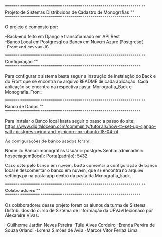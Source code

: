 """"""""""""""""""""""""""""""""""""""""""""""""""""""""""""""""""""
""  Projeto de Sistemas Distribuidos de Cadastro de Monografias   ""
""""""""""""""""""""""""""""""""""""""""""""""""""""""""""""""""""""
                                                                 
O projeto é composto por:                                         
                                                                  
-Back-end feito em Django e transoformado em API Rest                  
-Banco Local em Postgresql ou Banco em Nuvem Azure (Postgresql)                 
-Front end em vue JS                                                 
                                                                  
""""""""""""""""""""""""""""""""""""""""""""""""""""""""""""""""""""
""                     Configuração                               ""
""""""""""""""""""""""""""""""""""""""""""""""""""""""""""""""""""""
                                                                 
  Para configurar o sistema basta seguir a instrução de instalação do
Back e do Front que se encontra no arquivo README de cada aplicação.
Cada aplicação se encontra na respectiva pasta: Monografia_Back e 
Monografia_Front.                                               

""""""""""""""""""""""""""""""""""""""""""""""""""""""""""""""""""""
""                       Banco de Dados                           ""
""""""""""""""""""""""""""""""""""""""""""""""""""""""""""""""""""""
                                                                  
  Para instalar o Banco local basta seguir o passo a passo do site: 
https://www.digitalocean.com/community/tutorials/how-to-set-up-django-with-postgres-nginx-and-gunicorn-on-ubuntu-18-04-pt

As configurações de banco usados foram:

Nome do Banco: monografias
Usuário: postgres
Senha: adminadmin
hospedagem(local):
Porta(padrão): 5432 

  Caso opte pelo banco em nuvem, basta comentar a configuração do
banco local e descomentar o banco em nuvem, que se encontra no 
arquivo settings.py na pasta app dentro da pasta da Monografia_back.

""""""""""""""""""""""""""""""""""""""""""""""""""""""""""""""""""""
""                      Colaboradores                             ""
""""""""""""""""""""""""""""""""""""""""""""""""""""""""""""""""""""

  Os colaboradores desse projeto foram os alunos da turma de Sistema
Distribuidos do curso de Sistema de Informação da UFVJM lecionado por
Alexandre Vivas:

-Guilherme Jardim Neves Pereira
-Túliu Alves Cordeiro
-Brenda Pereira de Souza Orlandi
-Lorena Simões de Ávila
-Marcos Vitor Ferraz Lima
